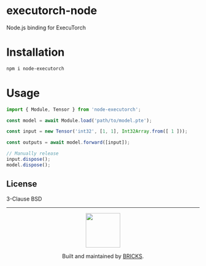 executorch-node
===

Node.js binding for ExecuTorch

# Installation

```sh
npm i node-executorch
```

# Usage

```js
import { Module, Tensor } from 'node-executorch';

const model = await Module.load('path/to/model.pte');

const input = new Tensor('int32', [1, 1], Int32Array.from([ 1 ]));

const outputs = await model.forward([input]);

// Manually release
input.dispose();
model.dispose();
```

## License

3-Clause BSD

---

<p align="center">
  <a href="https://bricks.tools">
    <img width="90px" src="https://avatars.githubusercontent.com/u/17320237?s=200&v=4">
  </a>
  <p align="center">
    Built and maintained by <a href="https://bricks.tools">BRICKS</a>.
  </p>
</p>
